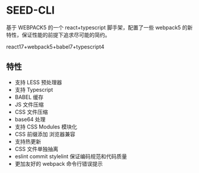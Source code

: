 # SEED-CLI

基于 WEBPACK5 的一个 react+typescript 脚手架，配置了一些 webpack5 的新特性，保证性能的前提下追求尽可能的简约。

react17+webpack5+babel7+typescript4

## 特性

- 支持 LESS 预处理器
- 支持 Typescript
- BABEL 缓存
- JS 文件压缩
- CSS 文件压缩
- base64 处理
- 支持 CSS Modules 模块化
- CSS 前缀添加 浏览器兼容
- 支持热更新
- CSS 文件单独抽离
- eslint commit stylelint 保证编码规范和代码质量
- 更加友好的 webpack 命令行错误提示
